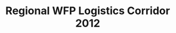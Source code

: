 ---
title: Regional WFP Logistics Corridor 2012
categories: 
    - data
geography: regional
partner: wfp
cat: logistics
year: 2012
layer: wfp-odep.sahel-wfp-logistics-corridor-mar-28-2012
api:
embed:
source: WFP 
license: Public Domain
updated: 3/28/12
description: This layer depicts the locations of World Food Programme logistics corridors in the Sahel region. Data was obtained from the [UN Spatial Data Infrastructure for Transport (SDI-T)](http://www.logcluster.org/tools/mapcentre/unsdi).  
downloads:
    - type: shapefile
      link: data/raw_files/wfp-logisticscorridors-sahel-2012.zip
    - type: sqlite
      link: data/raw_files/wfp-logisticscorridors-sahel-2012.sqlite.zip
---